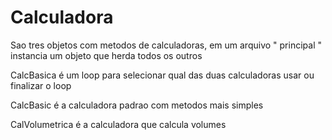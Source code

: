 # Calculadora

Sao tres objetos com metodos de calculadoras, em um arquivo " principal " instancia um objeto que herda todos os outros

CalcBasica é um loop para  selecionar qual das duas calculadoras usar ou finalizar o loop

CalcBasic é a calculadora padrao com metodos mais simples

CalVolumetrica é a calculadora que calcula volumes

